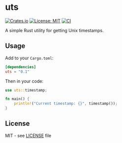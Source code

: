 # uts

[![Crates.io](https://img.shields.io/crates/v/uts)](https://crates.io/crates/uts)
[![License: MIT](https://img.shields.io/badge/License-MIT-yellow.svg)](https://opensource.org/licenses/MIT)
[![CI](https://github.com/rustcrate/uts/actions/workflows/ci.yml/badge.svg)](https://github.com/rustcrate/uts/actions)

A simple Rust utility for getting Unix timestamps.

## Usage

Add to your `Cargo.toml`:
```toml
[dependencies]
uts = "0.1"
```

Then in your code:
```rust
use uts::timestamp;

fn main() {
    println!("Current timestamp: {}", timestamp());
}
```

## License

MIT - see [LICENSE](LICENSE) file
